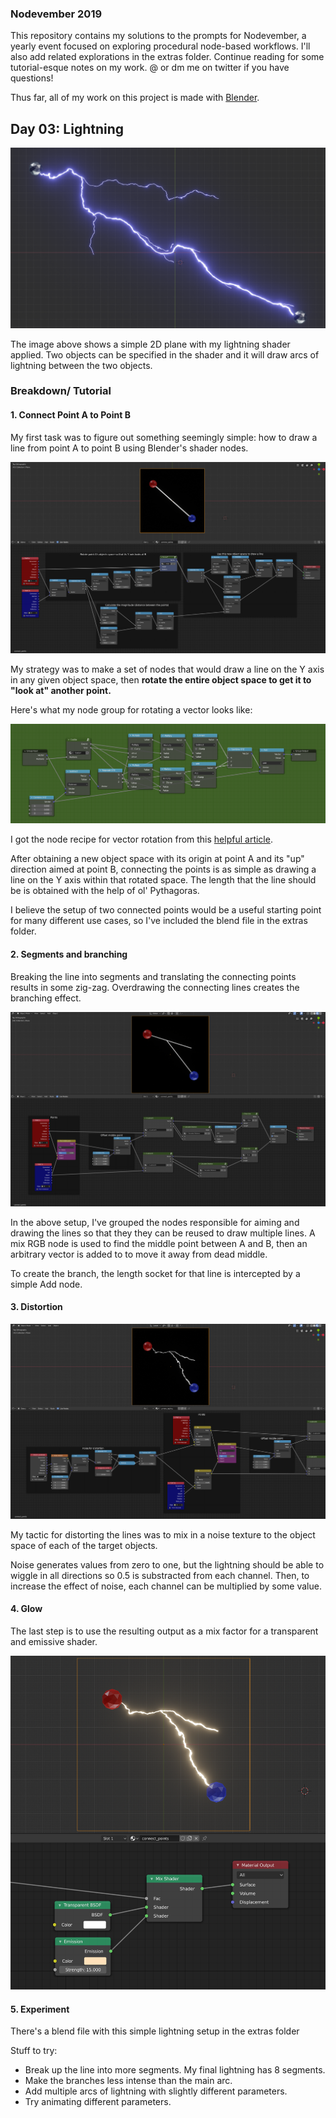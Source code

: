 ### Nodevember 2019

This repository contains my solutions to the prompts for Nodevember, a yearly event focused on exploring procedural node-based workflows. I'll also add related explorations in the extras folder. Continue reading for some tutorial-esque notes on my work. @ or dm me on twitter if you have questions!

Thus far, all of my work on this project is made with [Blender](https://www.blender.org/). 

## Day 03: Lightning

![](/img/03-lightning-1.png)

The image above shows a simple 2D plane with my lightning shader applied. Two objects can be specified in the shader and it will draw arcs of lightning between the two objects. 

### Breakdown/ Tutorial

#### 1. Connect Point A to Point B

My first task was to figure out something seemingly simple: how to draw a line from point A to point B using Blender's shader nodes. 

![connect-pints-1](/img/03-lightning-2.png)

My strategy was to make a set of nodes that would draw a line on the Y axis in any given object space, then **rotate the entire object space to get it to "look at" another point.** 

Here's what my node group for rotating a vector looks like:

![03-lightning-6](/img/03-lightning-6.png)

I got the node recipe for vector rotation from this [helpful article](https://medium.com/@behreajj/coding-blender-materials-with-nodes-python-66d950c0bc02). 

 After obtaining a new object space with its origin at point A and its "up" direction aimed at point B, connecting the points is as simple as drawing a line on the Y axis within that rotated space. The length that the line should be is obtained with the help of ol' Pythagoras.

I believe the setup of two connected points would be a useful starting point for many different use cases, so I've included the blend file in the extras folder. 

#### 2. Segments and branching

Breaking the line into segments and translating the connecting points results in some zig-zag. Overdrawing the connecting lines creates the branching effect.

![03-lightning-3](/img/03-lightning-3.png)

In the above setup, I've grouped the nodes responsible for aiming and drawing the lines so that they they can be reused to draw multiple lines. A mix RGB node is used to find the middle point between A and B, then an arbitrary vector is added to to move it away from dead middle. 

To create the branch, the length socket for that line is intercepted by a simple Add node.

#### 3. Distortion

![03-lightning-04](/img/03-lightning-04.png)

My tactic for distorting the lines was to mix in a noise texture to the object space of each of the target objects. 

Noise generates values from zero to one, but the lightning should be able to wiggle in all directions so 0.5 is substracted from each channel. Then, to increase the effect of noise, each channel can be multiplied by some value.

#### 4. Glow

The last step is to use the resulting output as a mix factor for a transparent and emissive shader.

![03-lightning-5](/img/03-lightning-5.png)

#### 5. Experiment

There's a blend file with this simple lightning setup in the extras folder

Stuff to try:

* Break up the line into more segments. My final lightning has 8 segments.
* Make the branches less intense than the main arc.
* Add multiple arcs of lightning with slightly different parameters.
* Try animating different parameters.